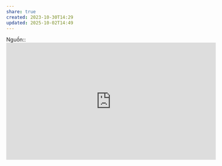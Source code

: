 ```yaml
---
share: true
created: 2023-10-30T14:29
updated: 2025-10-02T14:49
---
```

Nguồn:: <iframe width="560" height="315" src="https://www.youtube.com/embed/-C-JoyNuQJs?si=eJMzD1x3jp0rRjZj&t=761" title="YouTube video player" frameborder="0" allow="accelerometer; autoplay; clipboard-write; encrypted-media; gyroscope; picture-in-picture; web-share" referrerpolicy="strict-origin-when-cross-origin" allowfullscreen></iframe>